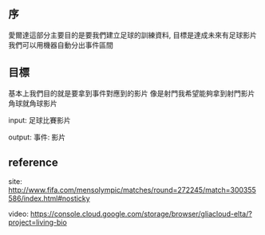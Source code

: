 序
---
愛爾達這部分主要目的是要我們建立足球的訓練資料,
目標是達成未來有足球影片我們可以用機器自動分出事件區間

目標
---
基本上我們目的就是要拿到事件對應到的影片
像是射門我希望能夠拿到射門影片
角球就角球影片

input: 足球比賽影片

output: 事件: 影片


reference
---
site: http://www.fifa.com/mensolympic/matches/round=272245/match=300355586/index.html#nosticky

video: https://console.cloud.google.com/storage/browser/gliacloud-elta/?project=living-bio

